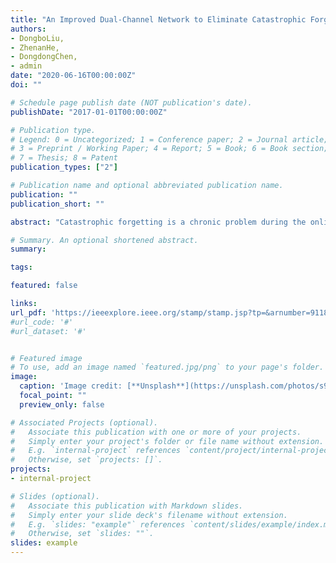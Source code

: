```yaml
---
title: "An Improved Dual-Channel Network to Eliminate Catastrophic Forgetting."
authors:
- DongboLiu,
- ZhenanHe,
- DongdongChen,
- admin
date: "2020-06-16T00:00:00Z"
doi: ""

# Schedule page publish date (NOT publication's date).
publishDate: "2017-01-01T00:00:00Z"

# Publication type.
# Legend: 0 = Uncategorized; 1 = Conference paper; 2 = Journal article;
# 3 = Preprint / Working Paper; 4 = Report; 5 = Book; 6 = Book section;
# 7 = Thesis; 8 = Patent
publication_types: ["2"]

# Publication name and optional abbreviated publication name.
publication: ""
publication_short: ""

abstract: "Catastrophic forgetting is a chronic problem during the online training process of deep neural networks. That is, once a new data set is used to train an existing neural network, the network will lose the ability to recognize the original data set. In literature, online contrastive divergence (CD) with generative replay (GR) exploits the generative capacity of the neural network to facilitate online training. It greatly alleviates catastrophic forgetting but cannot totally eliminate it. To overcome this shortcoming and further solve the challenging issue, in this article, we propose a novel approach named asynchronous dual-channel online restricted Boltzmann machine, where online CD with dual-channel GR plays an important role in further eliminating catastrophic forgetting. The asynchronous gradient estimation, by which the Markov chain sampling and the network calculation are conducted asynchronously on separate computing nodes, is designed to speed up training. The experimental results show that the proposed method outperforms several algorithms in increasing training speed and minimizing catastrophic forgetting. Besides, online learning with dual-channel can be effectively extended to other online learning neural networks with GR and has achieved excellent results in our verification experiments."

# Summary. An optional shortened abstract.
summary:

tags:

featured: false

links:
url_pdf: 'https://ieeexplore.ieee.org/stamp/stamp.jsp?tp=&arnumber=9118953'
#url_code: '#'
#url_dataset: '#'


# Featured image
# To use, add an image named `featured.jpg/png` to your page's folder. 
image:
  caption: 'Image credit: [**Unsplash**](https://unsplash.com/photos/s9CC2SKySJM)'
  focal_point: ""
  preview_only: false

# Associated Projects (optional).
#   Associate this publication with one or more of your projects.
#   Simply enter your project's folder or file name without extension.
#   E.g. `internal-project` references `content/project/internal-project/index.md`.
#   Otherwise, set `projects: []`.
projects:
- internal-project

# Slides (optional).
#   Associate this publication with Markdown slides.
#   Simply enter your slide deck's filename without extension.
#   E.g. `slides: "example"` references `content/slides/example/index.md`.
#   Otherwise, set `slides: ""`.
slides: example
---
```

